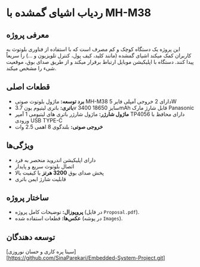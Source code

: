 # ردیاب اشیای گمشده با MH-M38

## معرفی پروژه
این پروژه یک دستگاه کوچک و کم مصرف است که با استفاده از فناوری بلوتوث به کاربران کمک میکند اشیای گمشده (مانند کلید، کیف پول، کنترل تلویزیون و ...) را سریعاً پیدا کنند. دستگاه با اپلیکیشن موبایل ارتباط برقرار میکند و از طریق صدای بوق، موقعیت شیء را مشخص میکند.

## قطعات اصلی
- **برد توسعه:** ماژول بلوتوث صوتی MH-M38 دارای 2 خروجی آمپلی فایر 5W
- **باتری:** باتری لیتیوم یون 3.7v سایز 18650 3400mAh قابل شارژ مارک Panasonic
- **ماژول شارژر:** ماژول شارژر باتری های لیتیومی 1 آمپر TP4056 دارای محافظ با ورودی USB TYPE-C
- **خروجی صوتی:** بلندگوی 8 اهمی 2.5 وات

## ویژگی‌ها
- دارای اپلیکیشن اندروید منحصر به فرد
- اتصال بلوتوث سریع و پایدار  
- پخش صدای بوق **3200 هرتز** با کیفیت بالا  
- قابلیت شارژ ایمن باتری  

## ساختار پروژه
- **پروپوزال:** توضیحات کامل پروژه (در فایل `Proposal.pdf`).
- **عکس‌ها:** قطعات استفاده شده (در پوشه `Images`).

## توسعه دهندگان
[سینا پره کاری و حسان نوروزی]  
[https://github.com/SinaParekari/Embedded-System-Project.git]  
